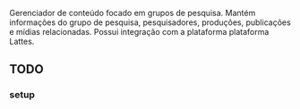 Gerenciador de conteúdo focado em grupos de pesquisa. Mantém informações do grupo de pesquisa, pesquisadores, produções, publicações e mídias relacionadas.
Possui integração com a plataforma plataforma Lattes.

## TODO 
### setup

